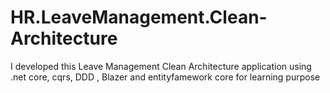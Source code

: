# HR.LeaveManagement.Clean-Architecture
I developed this Leave Management Clean Architecture application using .net core, cqrs, DDD , Blazer and entityfamework core for learning purpose
